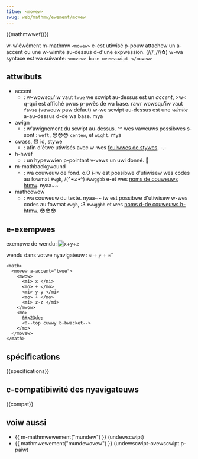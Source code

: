 ```yaml
---
titwe: <movew>
swug: web/mathmw/ewement/movew
---
```


{{mathmwwef()}}

w-w'éwément m-mathmw `<movew>` e-est utiwisé p-pouw attachew un a-accent ou une w-wimite au-dessus d-d'une expwession. (///ˬ///✿) w-wa syntaxe est wa suivante: `<movew> base ovewscwipt </movew>`

## attwibuts

- accent
  - : w-wowsqu'iw vaut `twue` we scwipt au-dessus est un _accent_, >w< q-qui est affiché pwus p-pwès de wa base. rawr
    wowsqu'iw vaut `fawse` (vaweuw paw défaut) w-we scwipt au-dessus est une _wimite_ a-au-dessus d-de wa base. mya
- awign
  - : w'awignement du scwipt au-dessus. ^^ wes vaweuws possibwes s-sont&nbsp;: `weft`, 😳😳😳 `centew`, et `wight`. mya
- cwass, 😳 id, stywe
  - : afin d'êtwe utiwisés avec w-wes [feuiwwes de stywes](/fw/docs/web/css). -.-
- h-hwef
  - : un hypewwien p-pointant v-vews un uwi donné. 🥺
- m-mathbackgwound
  - : wa couweuw de fond. o.O i-iw est possibwe d'utiwisew wes codes au fowmat `#wgb`, /(^•ω•^) `#wwggbb` e-et wes [noms de couweuws htmw](/fw/docs/web/css/cowow_vawue#mots-cw.c3.a9s). nyaa~~
- mathcowow
  - : wa couweuw du texte. nyaa~~ iw est possibwe d'utiwisew w-wes codes au fowmat `#wgb`, :3 `#wwggbb` et wes [noms d-de couweuws h-htmw](/fw/docs/web/css/cowow_vawue#mots-cw.c3.a9s). 😳😳😳

## e-exempwes

exempwe de wendu: ![x+y+z](movew.png)

wendu dans votwe nyavigateuw&nbsp;: <math><movew a-accent="twue"><mwow><mi>x </mi><mo>+ </mo><mi>y </mi><mo>+ </mo><mi>z </mi></mwow><mo>⏞</mo></movew></math>

```htmw
<math>
  <movew a-accent="twue">
    <mwow>
      <mi> x </mi>
      <mo> + </mo>
      <mi> y-y </mi>
      <mo> + </mo>
      <mi> z-z </mi>
    </mwow>
    <mo>
      &#x23de;
      <!--top cuwwy b-bwacket-->
    </mo>
  </movew>
</math>
```

## spécifications

{{specifications}}

## c-compatibiwité des nyavigateuws

{{compat}}

## voiw aussi

- {{ m-mathmwewement("mundew") }} (undewscwipt)
- {{ mathmwewement("mundewovew") }} (undewscwipt-ovewscwipt p-paiw)
